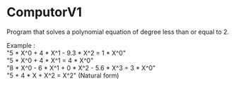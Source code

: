 # ComputorV1

Program that solves a polynomial equation of degree less than or equal to 2.

Example :<br/>
"5 * X^0 + 4 * X^1 - 9.3 * X^2 = 1 * X^0"<br/>
"5 * X^0 + 4 * X^1 = 4 * X^0"<br/>
"8 * X^0 - 6 * X^1 + 0 * X^2 - 5.6 * X^3 = 3 * X^0"<br/>
"5 + 4 * X + X^2 = X^2" (Natural form)<br/>
          
